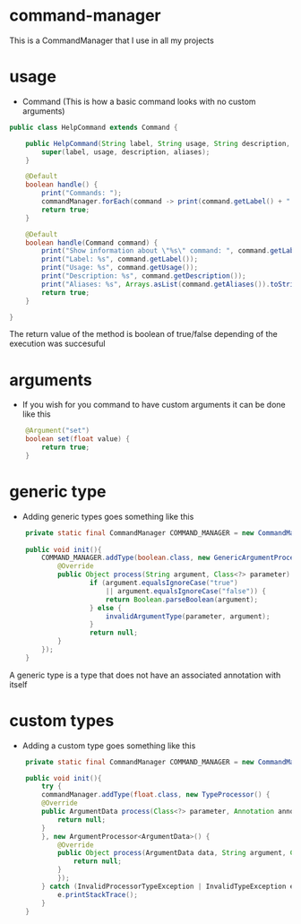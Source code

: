 # command-manager
This is a CommandManager that I use in all my projects

# usage

- Command (This is how a basic command looks with no custom arguments)
```java
public class HelpCommand extends Command {

    public HelpCommand(String label, String usage, String description, String... aliases) {
        super(label, usage, description, aliases);
    }

    @Default
    boolean handle() {
        print("Commands: ");
        commandManager.forEach(command -> print(command.getLabel() + ": " + command.getDescription()));
        return true;
    }

    @Default
    boolean handle(Command command) {
        print("Show information about \"%s\" command: ", command.getLabel());
        print("Label: %s", command.getLabel());
        print("Usage: %s", command.getUsage());
        print("Description: %s", command.getDescription());
        print("Aliases: %s", Arrays.asList(command.getAliases()).toString());
        return true;
    }

}
```
The return value of the method is boolean of true/false depending of the execution was succesuful
# arguments
- If you wish for you command to have custom arguments it can be done like this

```java
    @Argument("set")
    boolean set(float value) {
        return true;
    }
```
# generic type
- Adding generic types goes something like this

```java
    private static final CommandManager COMMAND_MANAGER = new CommandManager();
    
    public void init(){
        COMMAND_MANAGER.addType(boolean.class, new GenericArgumentProcessor() {
            @Override
            public Object process(String argument, Class<?> parameter) {
                    if (argument.equalsIgnoreCase("true")
                        || argument.equalsIgnoreCase("false")) {
                        return Boolean.parseBoolean(argument);
                    } else {
                        invalidArgumentType(parameter, argument);
                    }
                    return null;
            }
        });
    }
```
A generic type is a type that does not have an associated annotation with itself

# custom types
- Adding a custom type goes something like this
```java
    private static final CommandManager COMMAND_MANAGER = new CommandManager();

    public void init(){
        try {
        commandManager.addType(float.class, new TypeProcessor() {
        @Override
        public ArgumentData process(Class<?> parameter, Annotation annotation) {
            return null;
        }
        }, new ArgumentProcessor<ArgumentData>() {
            @Override
            public Object process(ArgumentData data, String argument, Class<?> parameter) {
                return null;
            }
            });
        } catch (InvalidProcessorTypeException | InvalidTypeException e) {
            e.printStackTrace();
        }
    }
```